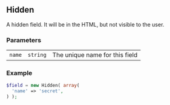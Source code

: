 ## Hidden

A hidden field. It will be in the HTML, but not visible to the user.

### Parameters

||||
|---|---|---|
| `name`        | `string` | The unique name for this field                 |

### Example

```php
$field = new Hidden( array(
  'name' => 'secret',
) );
```